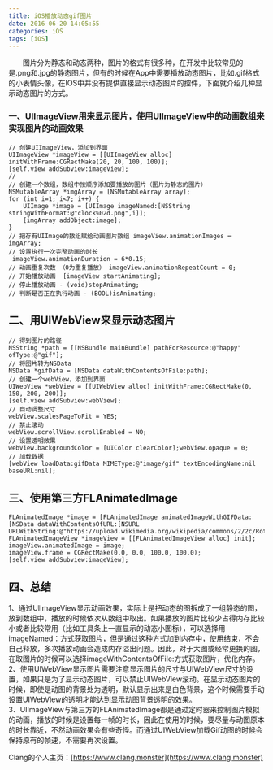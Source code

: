 ```yaml
---
title: iOS播放动态gif图片
date: 2016-06-20 14:05:55
categories: iOS
tags: [iOS]
---
```

&emsp;&emsp;图片分为静态和动态两种，图片的格式有很多种，在开发中比较常见的是.png和.jpg的静态图片，但有的时候在App中需要播放动态图片，比如.gif格式的小表情头像，在IOS中并没有提供直接显示动态图片的控件，下面就介绍几种显示动态图片的方式。
<!--more-->
### 一、UIImageView用来显示图片，使用UIImageView中的动画数组来实现图片的动画效果

``` 
// 创建UIImageView，添加到界面 
UIImageView *imageView = [[UIImageView alloc] initWithFrame:CGRectMake(20, 20, 100, 100)];
[self.view addSubview:imageView]; 
//
// 创建一个数组，数组中按顺序添加要播放的图片（图片为静态的图片） 
NSMutableArray *imgArray = [NSMutableArray array]; 
for (int i=1; i<7; i++) { 
    UIImage *image = [UIImage imageNamed:[NSString stringWithFormat:@"clock%02d.png",i]]; 
    [imgArray addObject:image]; 
} 
// 把存有UIImage的数组赋给动画图片数组 imageView.animationImages = imgArray; 
// 设置执行一次完整动画的时长
 imageView.animationDuration = 6*0.15; 
// 动画重复次数 （0为重复播放） imageView.animationRepeatCount = 0; 
// 开始播放动画  [imageView startAnimating]; 
// 停止播放动画 - (void)stopAnimating; 
// 判断是否正在执行动画 - (BOOL)isAnimating;
```

## 二、用UIWebView来显示动态图片

``` 
// 得到图片的路径 
NSString *path = [[NSBundle mainBundle] pathForResource:@"happy" ofType:@"gif"]; 
// 将图片转为NSData 
NSData *gifData = [NSData dataWithContentsOfFile:path]; 
// 创建一个webView，添加到界面 
UIWebView *webView = [[UIWebView alloc] initWithFrame:CGRectMake(0, 150, 200, 200)]; 
[self.view addSubview:webView]; 
// 自动调整尺寸 
webView.scalesPageToFit = YES;
// 禁止滚动
webView.scrollView.scrollEnabled = NO; 
// 设置透明效果 
webView.backgroundColor = [UIColor clearColor];webView.opaque = 0; 
// 加载数据 
[webView loadData:gifData MIMEType:@"image/gif" textEncodingName:nil baseURL:nil];
```

## 三、使用第三方FLAnimatedImage

```
FLAnimatedImage *image = [FLAnimatedImage animatedImageWithGIFData:[NSData dataWithContentsOfURL:[NSURL URLWithString:@"https://upload.wikimedia.org/wikipedia/commons/2/2c/Rotating_earth_%28large%29.gif"]]];
FLAnimatedImageView *imageView = [[FLAnimatedImageView alloc] init];
imageView.animatedImage = image;
imageView.frame = CGRectMake(0.0, 0.0, 100.0, 100.0);
[self.view addSubview:imageView];
```

## 四、总结
1、通过UIImageView显示动画效果，实际上是把动态的图拆成了一组静态的图，放到数组中，播放的时候依次从数组中取出。如果播放的图片比较少占得内存比较小或者比较常用（比如工具条上一直显示的动态小图标），可以选择用imageNamed：方式获取图片，但是通过这种方式加到内存中，使用结束，不会自己释放，多次播放动画会造成内存溢出问题。因此，对于大图或经常更换的图，在取图片的时候可以选择imageWithContentsOfFile:方式获取图片，优化内存。  
2、使用UIWebView显示图片需要注意显示图片的尺寸与UIWebView尺寸的设置，如果只是为了显示动态图片，可以禁止UIWebView滚动。在显示动态图片的时候，即使是动图的背景处为透明，默认显示出来是白色背景，这个时候需要手动设置UIWebView的透明才能达到显示动图背景透明的效果。  
3、UIImageView与第三方的FLAnimatedImage都是通过定时器来控制图片模拟的动画，播放的时候是设置每一帧的时长，因此在使用的时候，要尽量与动图原本的时长靠近，不然动画效果会有些奇怪。而通过UIWebView加载Gif动图的时候会保持原有的帧速，不需要再次设置。

Clang的个人主页：[https://www.clang.monster](https://www.clang.monster)
